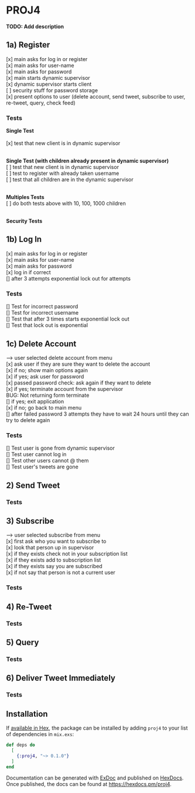 # PROJ4

**TODO: Add description**

## **1a) Register**

[x] main asks for log in or register<br>
[x] main asks for user-name<br>
[x] main asks for password<br>
[x] main starts dynamic supervisor<br>
[x] dynamic supervisor starts client<br>
[ ] security stuff for password storage<br>
[x] present options to user (delete account, send tweet, subscribe to user, re-tweet, query, check feed)

### **Tests**

**Single Test**<br><br>
[x] test that new client is in dynamic supervisor<br><br>

**Single Test (with children already present in dynamic supervisor)**<br>
[ ] test that new client is in dynamic supervisor<br>
[ ] test to register with already taken username<br>
[ ] test that all children are in the dynamic supervisor<br><br>

**Multiples Tests**<br>
[ ] do both tests above with 10, 100, 1000 children<br><br>

**Security Tests**<br>

## **1b) Log In**

[x] main asks for log in or register<br>
[x] main asks for user-name<br>
[x] main asks for password<br>
[x] log in if correct<br>
[] after 3 attempts exponential lock out for attempts<br>

### **Tests**

[] Test for incorrect password<br>
[] Test for incorrect username<br>
[] Test that after 3 times starts exponential lock out<br>
[] Test that lock out is exponential

## **1c) Delete Account**

--> user selected delete account from menu<br>
[x] ask user if they are sure they want to delete the account<br>
[x] if no; show main options again<br>
[x] if yes; ask user for password<br>
[x] passed password check: ask again if they want to delete<br>
[x] if yes; terminate account from the supervisor<br>
BUG: Not returning form terminate<br>
[] if yes; exit application<br>
[x] if no; go back to main menu<br>
[] after failed password 3 attempts they have to wait 24 hours until they can try to delete again<br>

### **Tests**

[] Test user is gone from dynamic supervisor<br>
[] Test user cannot log in<br>
[] Test other users cannot @ them<br>
[] Test user's tweets are gone<br>

## **2) Send Tweet**

### **Tests**

## **3) Subscribe**

--> user selected subscribe from menu<br>
[x] first ask who you want to subscribe to<br>
[x] look that person up in supervisor<br>
[x] if they exists check not in your subscription list<br>
[x] if they exists add to subscription list<br>
[x] if they exists say you are subscribed<br>
[x] if not say that person is not a current user<br>

### **Tests**

## **4) Re-Tweet**

### **Tests**

## **5) Query**

### **Tests**

## **6) Deliver Tweet Immediately**

### **Tests**

## Installation

If [available in Hex](https://hex.pm/docs/publish), the package can be installed by adding `proj4` to your list of dependencies in `mix.exs`:

```elixir
def deps do
  [
    {:proj4, "~> 0.1.0"}
  ]
end
```

Documentation can be generated with [ExDoc](https://github.com/elixir-lang/ex_doc) and published on [HexDocs](https://hexdocs.pm). Once published, the docs can be found at <https://hexdocs.pm/proj4>.

